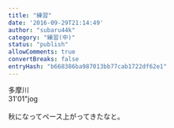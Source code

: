 ```yaml
---
title: "練習"
date: '2016-09-29T21:14:49'
author: "subaru44k"
category: "練習(中)"
status: "publish"
allowComments: true
convertBreaks: false
entryHash: "b668386ba987013bb77cab1722df62e1"
---
```

多摩川<br>
31'01"jog<br>
<br>
秋になってペース上がってきたなと。
